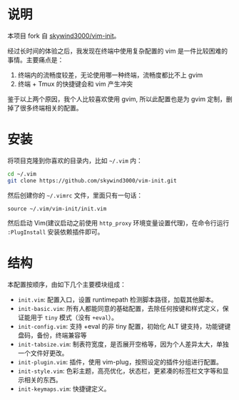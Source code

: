 # 说明

本项目 fork 自 [skywind3000/vim-init](https://github.com/skywind3000/vim-init)。

经过长时间的体验之后，我发现在终端中使用复杂配置的 vim 是一件比较困难的事情。主要痛点是：

1. 终端内的流畅度较差，无论使用哪一种终端，流畅度都比不上 gvim
2. 终端 + Tmux 的快捷键会和 vim 产生冲突

鉴于以上两个原因，我个人比较喜欢使用 gvim, 所以此配置也是为 gvim 定制，删掉了很多终端相关的配置。

# 安装

将项目克隆到你喜欢的目录内，比如 `~/.vim` 内：

```bash
cd ~/.vim
git clone https://github.com/skywind3000/vim-init.git
```

然后创建你的 `~/.vimrc` 文件，里面只有一句话：

```VimL
source ~/.vim/vim-init/init.vim
```

然后启动 Vim(建议启动之前使用 `http_proxy` 环境变量设置代理)，在命令行运行 `:PlugInstall` 安装依赖插件即可。

# 结构

本配置按顺序，由如下几个主要模块组成：

- `init.vim`: 配置入口，设置 runtimepath 检测脚本路径，加载其他脚本。
- `init-basic.vim`: 所有人都能同意的基础配置，去除任何按键和样式定义，保证能用于 `tiny` 模式（没有 `+eval`）。
- `init-config.vim`: 支持 +eval 的非 tiny 配置，初始化 ALT 键支持，功能键键盘码，备份，终端兼容等
- `init-tabsize.vim`: 制表符宽度，是否展开空格等，因为个人差异太大，单独一个文件好更改。
- `init-plugin.vim`: 插件，使用 vim-plug，按照设定的插件分组进行配置。
- `init-style.vim`: 色彩主题，高亮优化，状态栏，更紧凑的标签栏文字等和显示相关的东西。
- `init-keymaps.vim`: 快捷键定义。
